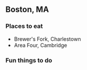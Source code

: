## Boston, MA

### Places to eat
- Brewer's Fork, Charlestown
- Area Four, Cambridge
### Fun things to do
